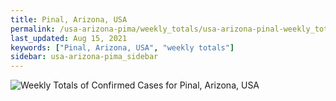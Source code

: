 ```yaml
---
title: Pinal, Arizona, USA
permalink: /usa-arizona-pima/weekly_totals/usa-arizona-pinal-weekly_totals.html
last_updated: Aug 15, 2021
keywords: ["Pinal, Arizona, USA", "weekly totals"]
sidebar: usa-arizona-pima_sidebar
---
```


![Weekly Totals of Confirmed Cases for Pinal, Arizona, USA](/covid_tracker/images/graphs/usa-arizona-pinal-weekly_totals_graph.png)
